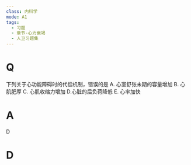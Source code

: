 ```yaml
---
class: 内科学
mode: A1
tags:
  - 习题
  - 章节-心力衰竭
  - 人卫习题集
---
```


# Q
下列关于心功能障碍时的代偿机制，错误的是
A. 心室舒张未期的容量增加 
B. 心肌肥厚
C. 心肌收缩力增加 
D.心脏的后负荷降低
E. 心率加快
# A
D
# D

